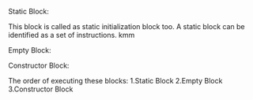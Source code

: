 Static Block:

This block is called as static initialization block too. A static block can be identified as a set of instructions.
kmm
 
Empty Block:

Constructor Block:

The order of executing these blocks:
1.Static Block
2.Empty Block
3.Constructor Block
